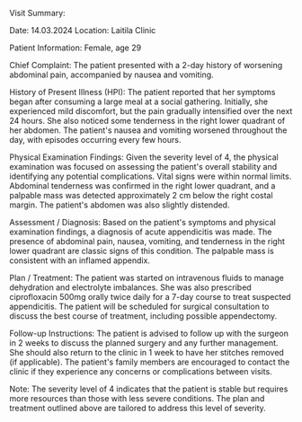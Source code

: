 Visit Summary:

Date: 14.03.2024
Location: Laitila Clinic

Patient Information:
Female, age 29

Chief Complaint:
The patient presented with a 2-day history of worsening abdominal pain, accompanied by nausea and vomiting.

History of Present Illness (HPI):
The patient reported that her symptoms began after consuming a large meal at a social gathering. Initially, she experienced mild discomfort, but the pain gradually intensified over the next 24 hours. She also noticed some tenderness in the right lower quadrant of her abdomen. The patient's nausea and vomiting worsened throughout the day, with episodes occurring every few hours.

Physical Examination Findings:
Given the severity level of 4, the physical examination was focused on assessing the patient's overall stability and identifying any potential complications. Vital signs were within normal limits. Abdominal tenderness was confirmed in the right lower quadrant, and a palpable mass was detected approximately 2 cm below the right costal margin. The patient's abdomen was also slightly distended.

Assessment / Diagnosis:
Based on the patient's symptoms and physical examination findings, a diagnosis of acute appendicitis was made. The presence of abdominal pain, nausea, vomiting, and tenderness in the right lower quadrant are classic signs of this condition. The palpable mass is consistent with an inflamed appendix.

Plan / Treatment:
The patient was started on intravenous fluids to manage dehydration and electrolyte imbalances. She was also prescribed ciprofloxacin 500mg orally twice daily for a 7-day course to treat suspected appendicitis. The patient will be scheduled for surgical consultation to discuss the best course of treatment, including possible appendectomy.

Follow-up Instructions:
The patient is advised to follow up with the surgeon in 2 weeks to discuss the planned surgery and any further management. She should also return to the clinic in 1 week to have her stitches removed (if applicable). The patient's family members are encouraged to contact the clinic if they experience any concerns or complications between visits.

Note: The severity level of 4 indicates that the patient is stable but requires more resources than those with less severe conditions. The plan and treatment outlined above are tailored to address this level of severity.